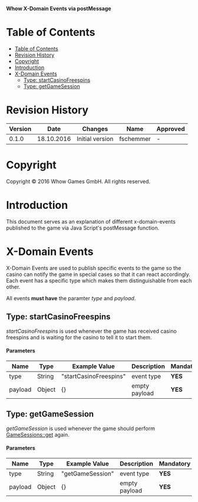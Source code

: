 **Whow X-Domain Events via postMessage**

Table of Contents
=================

- [Table of Contents](#table-of-contents)
- [Revision History](#revision-history)
- [Copyright](#copyright)
- [Introduction](#introduction)
- [X-Domain Events](#x-domain-events)
	- [Type: startCasinoFreespins](#type-startcasinofreespins)
	- [Type: getGameSession](#type-getgamesession)

Revision History
================

| **Version** | **Date**   | **Changes**                                        | **Name**  | **Approved** |
|-------------|------------|----------------------------------------------------|-----------|--------------|
| 0.1.0       | 18.10.2016 | Initial version                                    | fschemmer | -            |

Copyright
=========

Copyright © 2016 Whow Games GmbH. All rights reserved.

Introduction
============

This document serves as an explanation of different x-domain-events published to the game via Java Script's postMessage function.

X-Domain Events
======

X-Domain Events are used to publish specific events to the game so the casino can notify the game in special cases so that it can react accordingly. Each event has a specific type which makes them distinguishable from each other.

All events **must have** the paramter *type* and *payload*.

Type: startCasinoFreespins
---------

*startCasinoFreespins* is used whenever the game has received casino freespins and is waiting for the casino to tell it to start them.

#### Parameters

| **Name** | **Type** | **Example Value** | **Description** |  **Mandatory**   |
|----------|----------|-------------------|-----------------|------------------|
| type     | String   | "startCasinoFreespins" | event type | **YES** |
| payload  | Object   | {} | empty payload | **YES** |

Type: getGameSession
---------

*getGameSession* is used whenever the game should perform [GameSessions::get](https://github.com/whowgames/documentation/blob/master/API/documentation.md#gamesessionsget) again.

#### Parameters

| **Name** | **Type** | **Example Value** | **Description** |  **Mandatory**   |
|----------|----------|-------------------|-----------------|------------------|
| type     | String   | "getGameSession" | event type | **YES** |
| payload     | Object   | {} | empty payload | **YES** |
